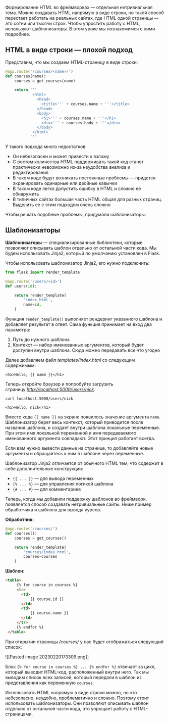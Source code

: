 Формирование HTML во фреймворках — отдельная нетривиальная тема. Можно создавать HTML напрямую в виде строки, но такой способ перестает работать на реальных сайтах, где HTML одной страницы — это сотни или тысячи строк. Чтобы упростить работу с HTML, используют шаблонизаторы. В этом уроке мы познакомимся с ними подробнее.

## HTML в виде строки — плохой подход

Представим, что мы создаем HTML-страницу в виде строки:

```python
@app.route('/courses/<name>/')
def courses(name):
    courses = get_courses(name)

    return '''
            <html>
              <head>
                <title>''' + courses.name + '''</title>
              </head>
              <body>
                <h1>''' + courses.name + '''</h1>
                <div>''' + courses.body + '''</div>
              </body>
            </html>
           '''
```

У такого подхода много недостатков:

-   Он небезопасен и может привести к взлому
-   С ростом количества HTML поддерживать такой код станет практически невозможно из-за неудобства анализа и редактирования
-   В таком коде будут возникать постоянные проблемы — придется экранировать одинарные или двойные кавычки
-   В таком коде легко допустить ошибку в HTML и сложно ее обнаружить
-   В типичных сайтах большая часть HTML общая для разных страниц. Выделить ее с этим подходом очень сложно

Чтобы решать подобные проблемы, придумали шаблонизаторы.

## Шаблонизаторы

**Шаблонизаторы** — специализированные библиотеки, которые позволяют описывать шаблон отдельно от остальной части кода. Мы будем использовать Jinja2, который по умолчанию установлен в Flask.

Чтобы использовать шаблонизатор Jinja2, его нужно подключить:

``` python
from flask import render_template

@app.route('/users/<id>')
def users(id):

    return render_template(
        'index.html',
        name=id,
    )
```

Функция `render_template()` выполняет рендеринг указанного шаблона и добавляет результат в ответ. Сама функция принимает на вход два параметра:

1.  Путь до нужного шаблона
2.  Контекст — набор именованных аргументов, который будет доступен внутри шаблона. Сюда можно передавать все что угодно

Далее добавляем файл _templates/index.html_ со следующим содержимым:

```
<h1>Hello, {{ name }}</h1>
```

Теперь откройте браузер и попробуйте загрузить страницу _[http://localhost:5000/users/nick](http://localhost:5000/users/nick)_.

```
curl localhost:5000/users/nick

<h1>Hello, nick</h1>
```

Вместо кода `{{ name }}` на экране появилось значение аргумента `name`. Шаблонизатор берет весь контекст, который приводится после названия шаблона, и создает внутри шаблона локальные переменные. При этом имя локальной переменной и имя передаваемого именованного аргумента совпадают. Этот принцип работает всегда.

Если вам нужно вывести данные на странице, то добавляйте новые аргументы и обращайтесь к ним в шаблоне через переменные.

Шаблонизатор Jinja2 отличается от обычного HTML тем, что содержит в себе дополнительные конструкции:

-   `{{ ... }}` — для вывода переменных
-   `{% ... %}` — для управления логикой шаблона
-   `{# ... #}` — для комментариев

Теперь, когда мы добавили поддержку шаблонов во фреймворк, появляется способ создавать нетривиальные сайты. Ниже пример обработчика и шаблона для вывода курсов.

**Обработчик:**

```python
@app.route('/courses/')
def courses():
    courses = get_courses()

    return render_template(
        'courses/index.html',
        courses=courses
    )
```

**Шаблон:**

```html
<table>
     {% for course in courses %}
     <tr>
       <td>
           {{ course.id }}
       </td>
       <td>
           {{ course.name }}
       </td>
     </tr>
     {% endfor %}
 </table>
```

При открытии страницы _/courses/_ у нас будет отображаться следующий список:

![[Pasted image 20230220173309.png]]

Блок `{% for course in courses %} ... {% endfor %}` отвечает за цикл, который выводит HTML-код, расположенный внутри него. Так мы выводим список всех записей, который передали в шаблон из представления как переменную `courses`.

Использовать HTML напрямую в виде строки можно, но это небезопасно, неудобно, проблематично и сложно. Поэтому стоит использовать шаблонизаторы. Они позволяют описывать шаблон отдельно от остальной части кода, что упрощает работу с HTML-страницами.